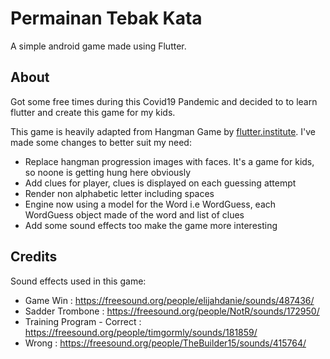 # Permainan Tebak Kata

A simple android game made using Flutter. 

## About
Got some free times during this Covid19 Pandemic and decided to to learn flutter and create this game for my kids. 

This game is heavily adapted from Hangman Game by [flutter.institute](https://flutter.institute/simple-games-with-flutter-web-hangman/). I've made some changes to better suit my need:
* Replace hangman progression images with faces. It's a game for kids, so noone is getting hung here obviously
* Add clues for player, clues is displayed on each guessing attempt
* Render non alphabetic letter including spaces
* Engine now using a model for the Word i.e WordGuess, each WordGuess object made of the word and list of clues
* Add some sound effects too make the game more interesting


## Credits
Sound effects used in this game:
* Game Win : https://freesound.org/people/elijahdanie/sounds/487436/
* Sadder Trombone : https://freesound.org/people/NotR/sounds/172950/
* Training Program - Correct : https://freesound.org/people/timgormly/sounds/181859/
* Wrong : https://freesound.org/people/TheBuilder15/sounds/415764/

